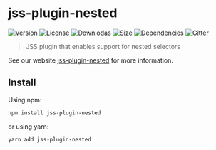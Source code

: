 # jss-plugin-nested

[![Version](https://img.shields.io/npm/v/jss-plugin-nested.svg?style=flat)](https://npmjs.org/package/jss-plugin-nested)
[![License](https://img.shields.io/npm/l/jss-plugin-nested.svg?style=flat)](https://github.com/cssinjs/jss/blob/master/LICENSE)
[![Downlodas](https://img.shields.io/npm/dm/jss-plugin-nested.svg?style=flat)](https://npmjs.org/package/jss-plugin-nested)
[![Size](https://img.shields.io/bundlephobia/minzip/jss-plugin-nested.svg?style=flat)](https://npmjs.org/package/jss-plugin-nested)
[![Dependencies](https://img.shields.io/david/cssinjs/jss.svg?path=packages%2Fjss-plugin-nested&style=flat)](https://npmjs.org/package/jss-plugin-nested)
[![Gitter](https://badges.gitter.im/JoinChat.svg)](https://gitter.im/cssinjs/lobby)

> JSS plugin that enables support for nested selectors

See our website [jss-plugin-nested](https://cssinjs.org/jss-plugin-nested?v=v10.0.0) for more information.

## Install

Using npm:

```sh
npm install jss-plugin-nested
```

or using yarn:

```sh
yarn add jss-plugin-nested
```
